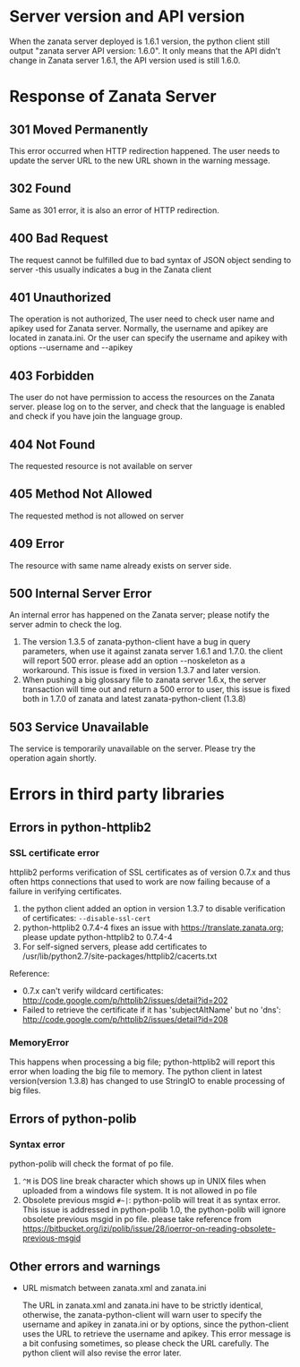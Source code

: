 # Server version and API version 
When the zanata server deployed is 1.6.1 version, the python client still output "zanata server API version: 1.6.0".
It only means that the API didn't change in Zanata server 1.6.1, the API version used is still 1.6.0.

# Response of Zanata Server

##  301 Moved Permanently
This error occurred when HTTP redirection happened. The user needs to update the server URL to the new URL shown in the warning message.

## 302 Found
Same as 301 error, it is also an error of HTTP redirection.

## 400 Bad Request
The request cannot be fulfilled due to bad syntax of JSON object sending to server -this usually indicates a bug in the Zanata client
 
## 401 Unauthorized 
The operation is not authorized, The user need to check user name and apikey used for Zanata server. Normally, the username and apikey are located in zanata.ini. Or the user can specify the username and apikey with options --username and --apikey

## 403 Forbidden
The user do not have permission to access the resources on the Zanata server. please log on to the server, and check that the language is enabled and check if you have join the language group.

## 404 Not Found
The requested resource is not available on server

## 405 Method Not Allowed 
The requested method is not allowed on server

## 409 Error
The resource with same name already exists on server side. 

## 500 Internal Server Error
An internal error has happened on the Zanata server; please notify the server admin to check the log. 
  1. The version 1.3.5 of zanata-python-client have a bug in query parameters, when use it against zanata server 1.6.1 and 1.7.0. the client will report 500 error. please add an option --noskeleton as a workaround. This issue is fixed in version 1.3.7 and later version.
  2. When pushing a big glossary file to zanata server 1.6.x, the server transaction will time out and return a 500 error to user, this issue is fixed both in 1.7.0 of zanata and latest zanata-python-client (1.3.8)

## 503 Service Unavailable
The service is temporarily unavailable on the server.  Please try the operation again shortly.

# Errors in third party libraries

## Errors in python-httplib2 
### SSL certificate error
httplib2 performs verification of SSL certificates as of version 0.7.x and thus often https connections that used to work are now failing because of a failure in verifying certificates.
  1. the python client added an option in version 1.3.7 to disable verification of certificates: `--disable-ssl-cert`
  2. python-httplib2 0.7.4-4 fixes an issue with https://translate.zanata.org; please update python-httplib2 to 0.7.4-4
  3. For self-signed servers, please add certificates to /usr/lib/python2.7/site-packages/httplib2/cacerts.txt

Reference:
* 0.7.x can't verify wildcard certificates: http://code.google.com/p/httplib2/issues/detail?id=202
* Failed to retrieve the certificate if it has 'subjectAltName' but no 'dns': http://code.google.com/p/httplib2/issues/detail?id=208

### MemoryError
This happens when processing a big file; python-httplib2 will report this error when loading the big file to memory. The python client in latest version(version 1.3.8) has changed to use StringIO to enable processing of big files.   

## Errors of python-polib
### Syntax error
python-polib will check the format of po file. 
  1. `^M` is DOS line break character which shows up in UNIX files when uploaded from a windows file system. It is not allowed in po file
  2. Obsolete previous msgid `#~|`:
  python-polib will treat it as syntax error. This issue is addressed in python-polib 1.0, the python-polib will ignore obsolete previous msgid in po file. please take reference from https://bitbucket.org/izi/polib/issue/28/ioerror-on-reading-obsolete-previous-msgid

## Other errors and warnings 
* URL mismatch between zanata.xml and zanata.ini

  The URL in zanata.xml and zanata.ini have to be strictly identical, otherwise, the zanata-python-client will warn user to specify the username and apikey in zanata.ini or by options, since the python-client uses the URL to retrieve the username and apikey. This error message is a bit confusing sometimes, so please check the URL carefully. The python client will also revise the error later. 